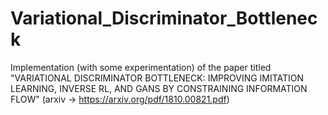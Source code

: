 # Variational_Discriminator_Bottleneck
Implementation (with some experimentation) of the paper titled "VARIATIONAL DISCRIMINATOR BOTTLENECK: IMPROVING IMITATION LEARNING, INVERSE RL, AND GANS BY CONSTRAINING INFORMATION FLOW" (arxiv -> https://arxiv.org/pdf/1810.00821.pdf)
